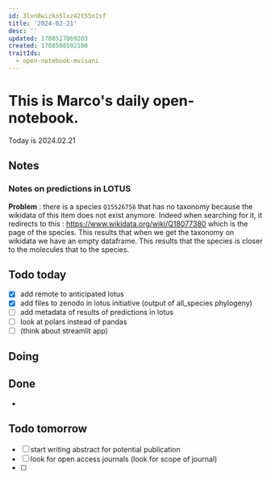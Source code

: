 ```yaml
---
id: 3lvn8wizko5lxz42t55o1sf
title: '2024-02-21'
desc: ''
updated: 1708527069203
created: 1708508592108
traitIds:
  - open-notebook-mvisani
---
```

# This is Marco's daily open-notebook.

Today is 2024.02.21


## Notes
### Notes on predictions in LOTUS
**Problem** : there is a species `Q15526756` that has no taxonomy because the wikidata of this item does not exist anymore. Indeed when searching for it, it redirects to this : https://www.wikidata.org/wiki/Q18077380 which is the page of the species. This results that when we get the taxonomy on wikidata we have an empty dataframe. This results that the species is closer to the molecules that to the species.

## Todo today
- [x] add remote to anticipated lotus
- [x] add files to zenodo in lotus initiative (output of all_species phylogeny)
- [ ] add metadata of results of predictions in lotus
- [ ] look at polars instead of pandas
- [ ] (think about streamlit app)

## Doing


## Done
*  


## Todo tomorrow
- [ ] start writing abstract for potential publication
- [ ] look for open access journals (look for scope of journal)
- [ ] 